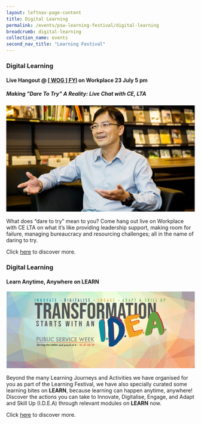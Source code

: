 ```yaml
---
layout: leftnav-page-content
title: Digital Learning
permalink: /events/psw-learning-festival/digital-learning
breadcrumb: digital-learning
collection_name: events
second_nav_title: "Learning Festival"
---
```

<!---
layout: simple-page
title: learning festival
permalink: /learning-festival/digital-learning
breadcrumb: Learning Festival
-->

### Digital Learning
#### Live Hangout @ [[ WOG ] FYI](https://onepublicservice.facebook.com/groups/wogfyi) on Workplace 23 July 5 pm 

##### Making "Dare To Try" A Reality: Live Chat with CE, LTA 

<img src="/images/Cuppa-LTA-Main-1900-x-600.jpg" />

What does “dare to try” mean to you? Come hang out live on Workplace with CE LTA on what it’s like providing leadership support, making room for failure, managing bureaucracy and resourcing challenges; all in the name of daring to try.

Click [here](https://onepublicservice.facebook.com/groups/wogfyi) to discover more. 


### Digital Learning
#### Learn Anytime, Anywhere on LEARN

<img src="/images/LEARN.png" />

Beyond the many Learning Journeys and Activities we have organised for you as part of the Learning Festival, we have also specially curated some learning bites on <b>LEARN</b>, because learning can happen anytime, anywhere! Discover the actions you can take to Innovate, Digitalise, Engage, and Adapt and Skill Up (I.D.E.A) through relevant modules on <b>LEARN</b> now.  

Click [here](https://www.learn.gov.sg/dlp/student/coursecollection/17396) to discover more. 
